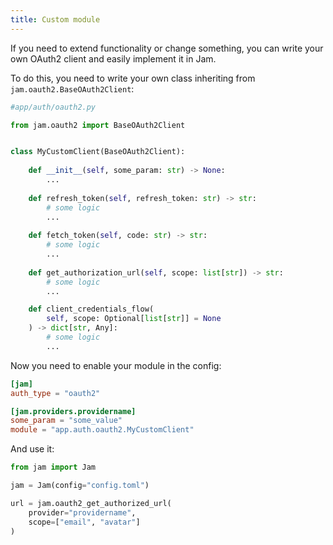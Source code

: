 ```yaml
---
title: Custom module
---
```


If you need to extend functionality or change something,
you can write your own OAuth2 client and easily implement it in Jam.

To do this, you need to write your own class inheriting from `jam.oauth2.BaseOAuth2Client`:

```python
#app/auth/oauth2.py

from jam.oauth2 import BaseOAuth2Client


class MyCustomClient(BaseOAuth2Client):
    
    def __init__(self, some_param: str) -> None:
        ...
    
    def refresh_token(self, refresh_token: str) -> str:
        # some logic
        ...
    
    def fetch_token(self, code: str) -> str:
        # some logic
        ...
    
    def get_authorization_url(self, scope: list[str]) -> str:
        # some logic
        ...

    def client_credentials_flow(
        self, scope: Optional[list[str]] = None
    ) -> dict[str, Any]:
        # some logic
        ...
```

Now you need to enable your module in the config:
```toml
[jam]
auth_type = "oauth2"

[jam.providers.providername]
some_param = "some_value"
module = "app.auth.oauth2.MyCustomClient"
```

And use it:
```python
from jam import Jam

jam = Jam(config="config.toml")

url = jam.oauth2_get_authorized_url(
    provider="providername",
    scope=["email", "avatar"]
)
```